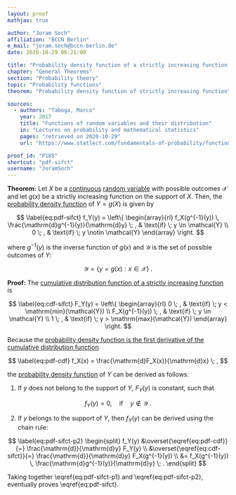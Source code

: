 ```yaml
---
layout: proof
mathjax: true

author: "Joram Soch"
affiliation: "BCCN Berlin"
e_mail: "joram.soch@bccn-berlin.de"
date: 2020-10-29 06:21:00

title: "Probability density function of a strictly increasing function of a continuous random variable"
chapter: "General Theorems"
section: "Probability theory"
topic: "Probability functions"
theorem: "Probability density function of strictly increasing function"

sources:
  - authors: "Taboga, Marco"
    year: 2017
    title: "Functions of random variables and their distribution"
    in: "Lectures on probability and mathematical statistics"
    pages: "retrieved on 2020-10-29"
    url: "https://www.statlect.com/fundamentals-of-probability/functions-of-random-variables-and-their-distribution#hid4"

proof_id: "P185"
shortcut: "pdf-sifct"
username: "JoramSoch"
---
```



**Theorem:** Let $X$ be a [continuous](/D/rvar-disc) [random variable](/D/rvar) with possible outcomes $\mathcal{X}$ and let $g(x)$ be a strictly increasing function on the support of $X$. Then, the [probability density function](/D/pdf) of $Y = g(X)$ is given by

$$ \label{eq:pdf-sifct}
f_Y(y) = \left\{
\begin{array}{rl}
f_X(g^{-1}(y)) \, \frac{\mathrm{d}g^{-1}(y)}{\mathrm{d}y} \; , & \text{if} \; y \in \mathcal{Y} \\
0 \; , & \text{if} \; y \notin \mathcal{Y}
\end{array}
\right.
$$

where $g^{-1}(y)$ is the inverse function of $g(x)$ and $\mathcal{Y}$ is the set of possible outcomes of $Y$:

$$ \label{eq:Y-range}
\mathcal{Y} = \left\lbrace y = g(x): x \in \mathcal{X} \right\rbrace \; .
$$


**Proof:** The [cumulative distribution function of a strictly increasing function](/P/cdf-sifct) is

$$ \label{eq:cdf-sifct}
F_Y(y) = \left\{
\begin{array}{rl}
0 \; , & \text{if} \; y < \mathrm{min}(\mathcal{Y}) \\
F_X(g^{-1}(y)) \; , & \text{if} \; y \in \mathcal{Y} \\
1 \; , & \text{if} \; y > \mathrm{max}(\mathcal{Y})
\end{array}
\right.
$$

Because the [probability density function is the first derivative of the cumulative distribution function](/P/pdf-cdf)

$$ \label{eq:pdf-cdf}
f_X(x) = \frac{\mathrm{d}F_X(x)}{\mathrm{d}x} \; ,
$$

the [probability density function](/D/pdf) of $Y$ can be derived as follows:

1) If $y$ does not belong to the support of $Y$, $F_Y(y)$ is constant, such that

$$ \label{eq:pdf-sifct-p1}
f_Y(y) = 0, \quad \text{if} \quad y \notin \mathcal{Y} \; .
$$

2) If $y$ belongs to the support of $Y$, then $f_Y(y)$ can be derived using the chain rule:

$$ \label{eq:pdf-sifct-p2}
\begin{split}
f_Y(y) &\overset{\eqref{eq:pdf-cdf}}{=} \frac{\mathrm{d}}{\mathrm{d}y} F_Y(y) \\
&\overset{\eqref{eq:cdf-sifct}}{=} \frac{\mathrm{d}}{\mathrm{d}y} F_X(g^{-1}(y)) \\
&= f_X(g^{-1}(y)) \, \frac{\mathrm{d}g^{-1}(y)}{\mathrm{d}y} \; .
\end{split}
$$

Taking together \eqref{eq:pdf-sifct-p1} and \eqref{eq:pdf-sifct-p2}, eventually proves \eqref{eq:pdf-sifct}.